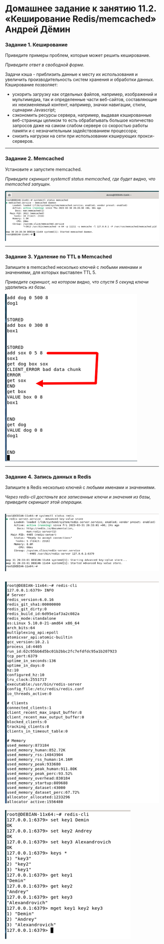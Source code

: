 # Домашнее задание к занятию 11.2. «Кеширование Redis/memcached» Андрей Дёмин


### Задание 1. Кеширование 

Приведите примеры проблем, которые может решить кеширование. 

*Приведите ответ в свободной форме.*

Задачи кэша - приблизить данные к месту их использования и увеличить производительность систем хранения и обработки данных.
Кэширование позволяет:
- ускорить загрузку как отдельных файлов, например, изображений и мультимедиа, так и определенные части веб-сайтов, составляющие их неизменяемый контент, например, значки навигации, стили, сценарии Javascript;
- сэкономить ресурсы сервера, например, выдавая кэшированные веб-страницы целиком то есть обрабатывать большое количество запросов даже на самом слабом сервере со скоростью работы памяти и с незначительным задействованием процессора;
- снизить нагрузки на сети при использовании кэширующих прокси-серверов.

---

### Задание 2. Memcached

Установите и запустите memcached.

*Приведите скриншот systemctl status memcached, где будет видно, что memcached запущен.*

![](img/2.png)

---

### Задание 3. Удаление по TTL в Memcached

Запишите в memcached несколько ключей с любыми именами и значениями, для которых выставлен TTL 5. 

*Приведите скриншот, на котором видно, что спустя 5 секунд ключи удалились из базы.*

![](img/3-1.png)

---

### Задание 4. Запись данных в Redis

Запишите в Redis несколько ключей с любыми именами и значениями. 

*Через redis-cli достаньте все записанные ключи и значения из базы, приведите скриншот этой операции.*

![](img/4-1.png)
---
![](img/4-2.png)
---
![](img/4-3.png)




